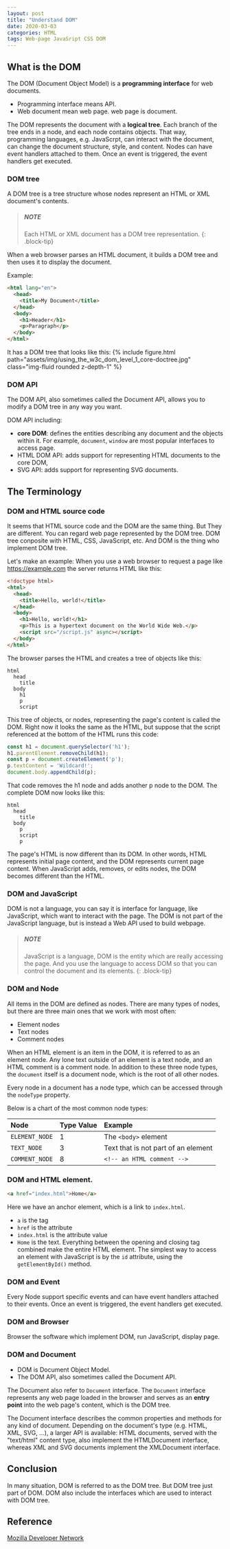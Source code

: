 ```yaml
---
layout: post
title: "Understand DOM"
date: 2020-03-03
categories: HTML
tags: Web-page JavaSript CSS DOM
---
```


## What is the DOM

The DOM (Document Object Model) is a **programming interface** for web documents. 
- Programming interface means API.
- Web document mean web page. web page is document.

The DOM represents the document with a **logical tree**. Each branch of the tree ends in a node, and each node contains objects. That way, programming languages, e.g. JavaScrpt, can interact with the document, can change the document structure, style, and content. Nodes can have event handlers attached to them. Once an event is triggered, the event handlers get executed.

### DOM tree

A DOM tree is a tree structure whose nodes represent an HTML or XML document's contents. 

> ##### NOTE
>
> Each HTML or XML document has a DOM tree representation. 
{: .block-tip}  

When a web browser parses an HTML document, it builds a DOM tree and then uses it to display the document.

Example: 
```html
<html lang="en">
  <head>
    <title>My Document</title>
  </head>
  <body>
    <h1>Header</h1>
    <p>Paragraph</p>
  </body>
</html>
```
It has a DOM tree that looks like this:
{% include figure.html path="assets/img/using_the_w3c_dom_level_1_core-doctree.jpg" class="img-fluid rounded z-depth-1" %}

### DOM API

The DOM API, also sometimes called the Document API, allows you to modify a DOM tree in any way you want.

DOM API including: 
- **core DOM**: defines the entities describing any document and the objects within it. For example, `document`, `window` are most popular interfaces to access page.
- HTML DOM API: adds support for representing HTML documents to the core DOM, 
- SVG API: adds support for representing SVG documents.

## The Terminology

### DOM and HTML source code 

It seems that HTML source code and the DOM are the same thing.
But They are different. You can regard web page represented by the DOM tree. DOM tree conposite with HTML, CSS, JavaScript, etc. And DOM is the thing who implement DOM tree.

Let's make an example:
When you use a web browser to request a page like https://example.com the server returns HTML like this:
```HTML
<!doctype html>
<html>
  <head>
    <title>Hello, world!</title>
  </head>
  <body>
    <h1>Hello, world!</h1>
    <p>This is a hypertext document on the World Wide Web.</p>
    <script src="/script.js" async></script>
  </body>
</html>
```

The browser parses the HTML and creates a tree of objects like this:
```
html
  head
    title
  body
    h1
    p
    script

```   

This tree of objects, or nodes, representing the page's content is called the DOM. Right now it looks the same as the HTML, but suppose that the script referenced at the bottom of the HTML runs this code:
```js
const h1 = document.querySelector('h1');
h1.parentElement.removeChild(h1);
const p = document.createElement('p');
p.textContent = 'Wildcard!';
document.body.appendChild(p);
```
That code removes the h1 node and adds another p node to the DOM. The complete DOM now looks like this:
```
html
  head
    title
  body
    p
    script
    p
```
The page's HTML is now different than its DOM. In other words, HTML represents initial page content, and the DOM represents current page content. When JavaScript adds, removes, or edits nodes, the DOM becomes different than the HTML.

### DOM and JavaScript

DOM is not a language, you can say it is interface for language, like JavaScript, which want to interact with the page.
The DOM is not part of the JavaScript language, but is instead a Web API used to build webpage.
> ##### NOTE
>
> JavaScript is a language, DOM is the entity which are really accessing the page. And you use the language to access DOM so that you can control the document and its elements.
{: .block-tip}  

### DOM and Node
All items in the DOM are defined as nodes. There are many types of nodes, but there are three main ones that we work with most often:

- Element nodes
- Text nodes
- Comment nodes

When an HTML element is an item in the DOM, it is referred to as an element node. Any lone text outside of an element is a text node, and an HTML comment is a comment node. In addition to these three node types, the `document` itself is a document node, which is the root of all other nodes.

Every node in a document has a node type, which can be accessed through the `nodeType` property.

Below is a chart of the most common node types:

| Node           | Type Value | Example                            |
| :------------- | :--------- | :--------------------------------- |
| `ELEMENT_NODE` | 1          | The `<body>` element               |
| `TEXT_NODE`    | 3          | Text that is not part of an element|
| `COMMENT_NODE` | 8          | `<!-- an HTML comment -->`         |

### DOM and HTML element.
```html
<a href="index.html">Home</a>
```
Here we have an anchor element, which is a link to `index.html`.

- `a` is the tag
- `href` is the attribute
- `index.html` is the attribute value
- `Home` is the text.
Everything between the opening and closing tag combined make the entire HTML element.
The simplest way to access an element with JavaScript is by the `id` attribute, using the `getElementById()` method.

### DOM and Event
Every Node support specific events and can have event handlers attached to their events. Once an event is triggered, the event handlers get executed.

### DOM and Browser

Browser the software which implement DOM, run JavaScript, display page.

### DOM and Document
- DOM is Document Object Model.
- The DOM API, also sometimes called the Document API.

The Document also refer to `Document` interface.
The `Document` interface represents any web page loaded in the browser and serves as an **entry point** into the web page's content, which is the DOM tree.

The Document interface describes the common properties and methods for any kind of document. Depending on the document's type (e.g. HTML, XML, SVG, …), a larger API is available: HTML documents, served with the "text/html" content type, also implement the HTMLDocument interface, whereas XML and SVG documents implement the XMLDocument interface.

## Conclusion

In many situation, DOM is referred to as the DOM tree. 
But DOM tree just part of DOM. DOM also include the interfaces which are used to interact with DOM tree.

## Reference
[Mozilla Developer Network](https://developer.mozilla.org/en-US/docs/Web/API/Document_Object_Model)
